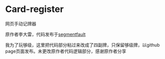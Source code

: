 # Card-register
网页手动记牌器

原作者李大雷，代码发布于[segmentfault](https://segmentfault.com/a/1190000022745788)

我为了玩够级，这里把代码部分粘过来改成了四副牌，只保留够级牌，以github page页面发布。未更改原作者代码逻辑部分，感谢原作者分享
